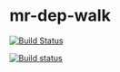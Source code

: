 # mr-dep-walk

[![Build Status](https://travis-ci.org/stefanpenner/mr-dep-walk.svg?branch=master)](https://travis-ci.org/stefanpenner/mr-dep-walk)

[![Build status](https://ci.appveyor.com/api/projects/status/ybwgahl64faf0507?svg=true)](https://ci.appveyor.com/project/embercli/mr-dep-walk)


